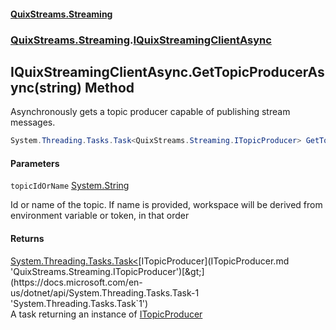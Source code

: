 #### [QuixStreams.Streaming](index.md 'index')
### [QuixStreams.Streaming](QuixStreams.Streaming.md 'QuixStreams.Streaming').[IQuixStreamingClientAsync](IQuixStreamingClientAsync.md 'QuixStreams.Streaming.IQuixStreamingClientAsync')

## IQuixStreamingClientAsync.GetTopicProducerAsync(string) Method

Asynchronously gets a topic producer capable of publishing stream messages.

```csharp
System.Threading.Tasks.Task<QuixStreams.Streaming.ITopicProducer> GetTopicProducerAsync(string topicIdOrName);
```
#### Parameters

<a name='QuixStreams.Streaming.IQuixStreamingClientAsync.GetTopicProducerAsync(string).topicIdOrName'></a>

`topicIdOrName` [System.String](https://docs.microsoft.com/en-us/dotnet/api/System.String 'System.String')

Id or name of the topic. If name is provided, workspace will be derived from environment variable or token, in that order

#### Returns
[System.Threading.Tasks.Task&lt;](https://docs.microsoft.com/en-us/dotnet/api/System.Threading.Tasks.Task-1 'System.Threading.Tasks.Task`1')[ITopicProducer](ITopicProducer.md 'QuixStreams.Streaming.ITopicProducer')[&gt;](https://docs.microsoft.com/en-us/dotnet/api/System.Threading.Tasks.Task-1 'System.Threading.Tasks.Task`1')  
A task returning an instance of [ITopicProducer](ITopicProducer.md 'QuixStreams.Streaming.ITopicProducer')
